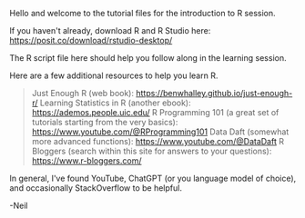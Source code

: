 Hello and welcome to the tutorial files for the introduction to R session.

If you haven't already, download R and R Studio here: https://posit.co/download/rstudio-desktop/

The R script file here should help you follow along in the learning session.

Here are a few additional resources to help you learn R.
>Just Enough R (web book): https://benwhalley.github.io/just-enough-r/
>Learning Statistics in R (another ebook): https://ademos.people.uic.edu/
>R Programming 101 (a great set of tutorials starting from the very basics): https://www.youtube.com/@RProgramming101
>Data Daft (somewhat more advanced functions): https://www.youtube.com/@DataDaft
>R Bloggers (search within this site for answers to your questions): https://www.r-bloggers.com/

In general, I've found YouTube, ChatGPT (or you language model of choice), and occasionally StackOverflow to be helpful.

-Neil
